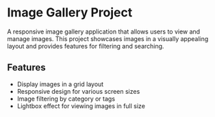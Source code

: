 # Image Gallery Project

A responsive image gallery application that allows users to view and manage images. This project showcases images in a visually appealing layout and provides features for filtering and searching.

## Features

- Display images in a grid layout
- Responsive design for various screen sizes
- Image filtering by category or tags
- Lightbox effect for viewing images in full size
